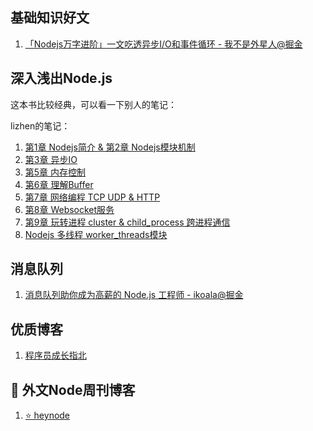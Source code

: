 ## 基础知识好文

1. [「Nodejs万字进阶」一文吃透异步I/O和事件循环 - 我不是外星人@掘金](https://juejin.cn/post/7002106372200333319)







## 深入浅出Node.js

这本书比较经典，可以看一下别人的笔记：

lizhen的笔记：

1. [第1章 Nodejs简介 & 第2章 Nodejs模块机制](https://lz5z.com/%E6%B7%B1%E5%85%A5%E6%B5%85%E5%87%BANode-js-%E8%AF%BB%E4%B9%A6%E7%AC%94%E8%AE%B0/#more)
2. [第3章 异步IO](https://lz5z.com/%E6%B7%B1%E5%85%A5%E6%B5%85%E5%87%BANode-js-%E5%BC%82%E6%AD%A5I-O/)
3. [第5章 内存控制](https://lz5z.com/%E6%B7%B1%E5%85%A5%E6%B5%85%E5%87%BANode-js-%E5%BC%82%E6%AD%A5I-O/)
4. [第6章 理解Buffer](https://lz5z.com/%E6%B7%B1%E5%85%A5%E6%B5%85%E5%87%BANode-js-%E5%BC%82%E6%AD%A5I-O/)
5. [第7章 网络编程 TCP UDP & HTTP](https://lz5z.com/%E6%B7%B1%E5%85%A5%E6%B5%85%E5%87%BANode-js-%E5%BC%82%E6%AD%A5I-O/)
6. [第8章 Websocket服务](https://lz5z.com/%E6%B7%B1%E5%85%A5%E6%B5%85%E5%87%BANode-js-%E5%BC%82%E6%AD%A5I-O/)
7. [第9章 玩转进程 cluster & child_process 跨进程通信](https://lz5z.com/%E6%B7%B1%E5%85%A5%E6%B5%85%E5%87%BANode-js-%E5%BC%82%E6%AD%A5I-O/)
8. [Nodejs 多线程 worker_threads模块](https://lz5z.com/%E7%9C%9F-Node%E5%A4%9A%E7%BA%BF%E7%A8%8B/)





## 消息队列

1. [消息队列助你成为高薪的 Node.js 工程师 - ikoala@掘金](https://juejin.cn/post/6844904003151593479)

## 优质博客

1. [程序员成长指北](http://www.inode.club/node/what.html#node-js-%E7%9A%84%E7%89%B9%E7%82%B9)



## 🎉 外文Node周刊博客

1. [⭐️ heynode](https://heynode.com/blog)

